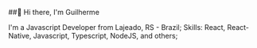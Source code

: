 ##👋 Hi there, I'm Guilherme

 I'm a Javascript Developer from Lajeado, RS - Brazil;
 Skills: React, React-Native, Javascript, Typescript, NodeJS, and others;

